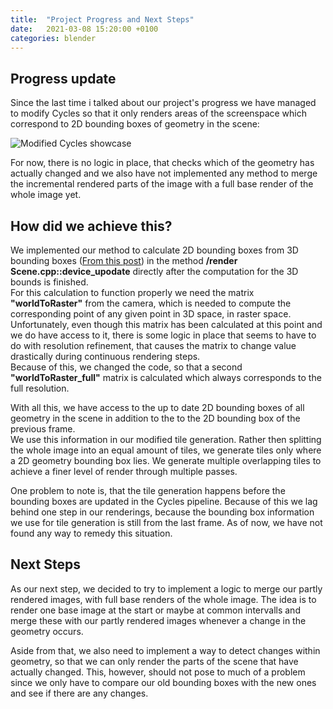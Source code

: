 ```yaml
---
title:  "Project Progress and Next Steps"
date:   2021-03-08 15:20:00 +0100
categories: blender
---
```


## Progress update

Since the last time i talked about our project's progress we have managed to modify Cycles so that it only renders areas of the screenspace which correspond to 2D bounding boxes of geometry in the scene:

<img src="https://pascalhann.github.io/pascals_devblog/assets/Cycles.gif" alt="Modified Cycles showcase">

For now, there is no logic in place, that checks which of the geometry has actually changed and we also have not implemented any method to merge the incremental rendered parts of the image with a full base render of the whole image yet.

## How did we achieve this?

We implemented our method to calculate 2D bounding boxes from 3D bounding boxes ([From this post](https://pascalhann.github.io/pascals_devblog/blender/2021/01/18/Calculating-2D-Bounds.html)) in the method **/render Scene.cpp::device_upodate** directly after the computation for the 3D bounds is finished.  
For this calculation to function properly we need the matrix **"worldToRaster"** from the camera, which is needed to compute the corresponding point of any given point in 3D space, in raster space. Unfortunately, even though this matrix has been calculated at this point and we do have access to it, there is some logic in place that seems to have to do with resolution refinement, that causes the matrix to change value drastically during continuous rendering steps.  
Because of this, we changed the code, so that a second **"worldToRaster_full"** matrix is calculated which always corresponds to the full resolution.

With all this, we have access to the up to date 2D bounding boxes of all geometry in the scene in addition to the to the 2D bounding box of the previous frame.  
We use this information in our modified tile generation. Rather then splitting the whole image into an equal amount of tiles, we generate tiles only where a 2D geometry bounding box lies. We generate multiple overlapping tiles to achieve a finer level of render through multiple passes.

One problem to note is, that the tile generation happens before the bounding boxes are updated in the Cycles pipeline. Because of this we lag behind one step in our renderings, because the bounding box information we use for tile generation is still from the last frame. As of now, we have not found any way to remedy this situation.

## Next Steps

As our next step, we decided to try to implement a logic to merge our partly rendered images, with full base renders of the whole image. The idea is to render one base image at the start or maybe at common intervalls and merge these with our partly rendered images whenever a change in the geometry occurs.

Aside from that, we also need to implement a way to detect changes within geometry, so that we can only render the parts of the scene that have actually changed. This, however, should not pose to much of a problem since we only have to compare our old bounding boxes with the new ones and see if there are any changes.